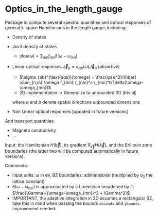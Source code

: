 # Optics_in_the_length_gauge

<!-- [![Build Status](https://github.com/fernandopenaranda/Optics_in_the_length_gauge.jl/actions/workflows/CI.yml/badge.svg?branch=main)](https://github.com/fernandopenaranda/Optics_in_the_length_gauge.jl/actions/workflows/CI.yml?query=branch%3Amain) -->

Package to compute several spectral quantities and optical responses of general k-space Hamiltonians in the length gauge, including:

+ Density of states

+ Joint density of states
  + $\text{jdos}(\omega) = \sum_{nm} f_{nm} \delta(\omega-\omega_{mn})$

+ Linear optical responses $\vec{J}_a = σ_{ab}(ω) \vec{J}_b$ (absortive)
   + $\sigma_{ab}^{\text{abs}}(\omega) = \frac{\pi e^2}{\hbar} \sum_{n,m} \omega f_{nm} r_{nm}^a r_{mn}^b \delta(\omega-\omega_{mn})$
   + 2D implementation -> Generalize to unbounded 3D (trivial)

    where $a$ and $b$ denote spatial directions unbounded dimensions 

+ Non Linear optical responses [updated in future versions]

And transport quantities:

+ Magneto conductivity
+ ...
  
Input: the Hamiltonian $H(\vec{k})$, its gradient $\nabla_{\vec{k}} H(\vec{k})$, and the Brillouin zone boundaries (the latter two will be computed automatically in future versions).

Comments: 

+ Input units: $\omega$ in eV, BZ boundaries: adimensional (multiplied by $a_0$ the lattice constant)
+ $\delta(\omega-\omega_{mn})$ is approximated by a Lorentzian broadened by $\Gamma$: $\frac{\Gamma}{(\omega-\omega_{mn})^2 + \Gamma^2}$
+ IMPORTANT, the adaptive integration in 2D assumes a rectangular BZ, take this in mind when passing the bounds `xbounds` and `ybounds`. Improvement needed.